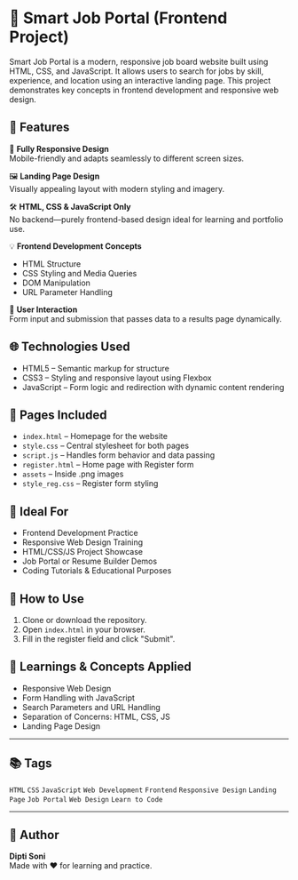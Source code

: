 # 💼 Smart Job Portal (Frontend Project)

Smart Job Portal is a modern, responsive job board website built using HTML, CSS, and JavaScript. It allows users to search for jobs by skill, experience, and location using an interactive landing page. This project demonstrates key concepts in frontend development and responsive web design.

## 🚀 Features

 📱 **Fully Responsive Design**  
  Mobile-friendly and adapts seamlessly to different screen sizes.

 🖼️ **Landing Page Design**  
  Visually appealing layout with modern styling and imagery.

 🛠️ **HTML, CSS & JavaScript Only**  
  No backend—purely frontend-based design ideal for learning and portfolio use.

 💡 **Frontend Development Concepts**  
  - HTML Structure  
  - CSS Styling and Media Queries  
  - DOM Manipulation  
  - URL Parameter Handling

 💬 **User Interaction**  
  Form input and submission that passes data to a results page dynamically.

## 🌐 Technologies Used

- HTML5 – Semantic markup for structure  
- CSS3 – Styling and responsive layout using Flexbox  
- JavaScript – Form logic and redirection with dynamic content rendering

## 🧩 Pages Included

- `index.html` – Homepage for the website 
- `style.css` – Central stylesheet for both pages  
- `script.js` – Handles form behavior and data passing
- `register.html` – Home page with Register form
- `assets` – Inside .png images
- `style_reg.css` – Register form styling


## 🎯 Ideal For

- Frontend Development Practice  
- Responsive Web Design Training  
- HTML/CSS/JS Project Showcase  
- Job Portal or Resume Builder Demos  
- Coding Tutorials & Educational Purposes  

## 🔧 How to Use

1. Clone or download the repository.
2. Open `index.html` in your browser.
3. Fill in the register field and click "Submit".



## 🧠 Learnings & Concepts Applied

- Responsive Web Design
- Form Handling with JavaScript
- Search Parameters and URL Handling
- Separation of Concerns: HTML, CSS, JS
- Landing Page Design

---

## 📚 Tags

`HTML` `CSS` `JavaScript` `Web Development` `Frontend` `Responsive Design` `Landing Page` `Job Portal` `Web Design` `Learn to Code`

---

## 📌 Author

**Dipti Soni**  
Made with ❤️ for learning and practice.

